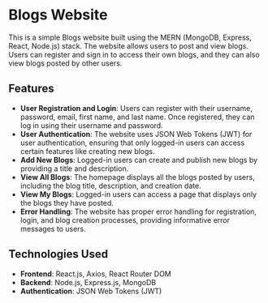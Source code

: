 # Blogs Website

This is a simple Blogs website built using the MERN (MongoDB, Express, React, Node.js) stack. The website allows users to post and view blogs. Users can register and sign in to access their own blogs, and they can also view blogs posted by other users.

## Features

- **User Registration and Login**: Users can register with their username, password, email, first name, and last name. Once registered, they can log in using their username and password.
- **User Authentication**: The website uses JSON Web Tokens (JWT) for user authentication, ensuring that only logged-in users can access certain features like creating new blogs.
- **Add New Blogs**: Logged-in users can create and publish new blogs by providing a title and description.
- **View All Blogs**: The homepage displays all the blogs posted by users, including the blog title, description, and creation date.
- **View My Blogs**: Logged-in users can access a page that displays only the blogs they have posted.
- **Error Handling**: The website has proper error handling for registration, login, and blog creation processes, providing informative error messages to users.

## Technologies Used

- **Frontend**: React.js, Axios, React Router DOM
- **Backend**: Node.js, Express.js, MongoDB
- **Authentication**: JSON Web Tokens (JWT)
